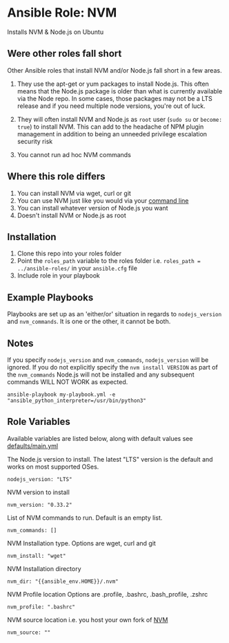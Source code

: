 # Ansible Role: NVM


Installs NVM & Node.js on Ubuntu 

## Were other roles fall short
Other Ansible roles that install NVM and/or Node.js fall short in a few areas.

1. They use the apt-get or yum packages to install Node.js. This often means that the Node.js package is older than what is currently available via the Node repo. In some cases, those packages may not be a LTS release and if you need multiple node versions, you're out of luck.

1. They will often install NVM and Node.js as `root` user (`sudo su` or `become: true`) to install NVM. This can add to the headache of NPM plugin management in addition to being an unneeded privilege escalation security risk

1. You cannot run ad hoc NVM commands


## Where this role differs

1. You can install NVM via wget, curl or git
1. You can use NVM just like you would via your [command line](https://github.com/creationix/nvm#usage)
1. You can install whatever version of Node.js you want
1. Doesn't install NVM or Node.js as root

## Installation
1. Clone this repo into your roles folder
1. Point the `roles_path` variable to the roles folder i.e. `roles_path = ../ansible-roles/` in your `ansible.cfg` file
1. Include role in your playbook


## Example Playbooks

Playbooks are set up as an 'either/or' situation in regards to `nodejs_version` and
`nvm_commands`. It is one or the other, it cannot be both.


## Notes

If you specify `nodejs_version` and `nvm_commands`, `nodejs_version` will be ignored.
If you do not explicitly specify the `nvm install VERSION` as part of the `nvm_commands`
Node.js will not be installed and any subsequent commands WILL NOT WORK as expected.

```
ansible-playbook my-playbook.yml -e "ansible_python_interpreter=/usr/bin/python3"
```






## Role Variables

Available variables are listed below, along with default values see [defaults/main.yml]( defaults/main.yml)

The Node.js version to install. The latest "LTS" version is the default and works on most supported OSes.

    nodejs_version: "LTS"

NVM version to install

    nvm_version: "0.33.2"

List of NVM commands to run. Default is an empty list.

    nvm_commands: []

NVM Installation type. Options are wget, curl and git

    nvm_install: "wget"

NVM Installation directory

    nvm_dir: "{{ansible_env.HOME}}/.nvm"

NVM Profile location Options are .profile, .bashrc, .bash_profile, .zshrc

    nvm_profile: ".bashrc"

NVM source location i.e. you host your own fork of [NVM](https://github.com/creationix/nvm)

    nvm_source: ""

<!--
    nodejs_install_npm_user: "{{ ansible_ssh_user }}"

The user for whom the npm packages will be installed can be set here, this defaults to `ansible_user`.

    npm_config_prefix: "/usr/local/lib/npm"

The global installation directory. This should be writeable by the `nodejs_install_npm_user`.

    npm_config_unsafe_perm: "false"

Set to true to suppress the UID/GID switching when running package scripts. If set explicitly to false, then installing as a non-root user will fail.

    nodejs_npm_global_packages: []

A list of npm packages with a `name` and (optional) `version` to be installed globally. For example:

    nodejs_npm_global_packages:
      # Install a specific version of a package.
      - name: jslint
        version: 0.9.3
      # Install the latest stable release of a package.
      - name: node-sass
      # This shorthand syntax also works (same as previous example).
      - node-sass

